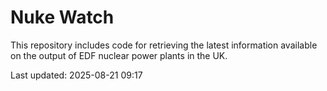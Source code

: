 # Nuke Watch

This repository includes code for retrieving the latest information available on the output of EDF nuclear power plants in the UK.

Last updated: 2025-08-21 09:17